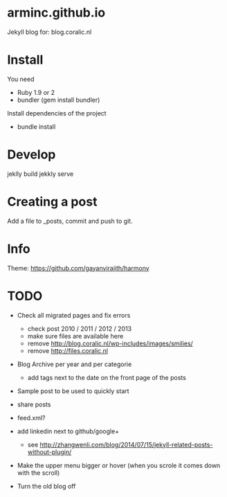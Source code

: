 arminc.github.io
================

Jekyll blog for: blog.coralic.nl

Install
=======
You need 
+ Ruby 1.9 or 2
+ bundler (gem install bundler)

Install dependencies of the project
+ bundle install

Develop
=======
jeklly build
jekkly serve

Creating a post
===============
Add a file to _posts, commit and push to git.

Info
====
Theme: https://github.com/gayanvirajith/harmony

TODO
====
+ Check all migrated pages and fix errors
	- check post 2010 / 2011 / 2012 / 2013
	- make sure files are available here
	- remove http://blog.coralic.nl/wp-includes/images/smilies/
	- remove http://files.coralic.nl
+ Blog Archive per year and per categorie
	+ add tags next to the date on the front page of the posts

+ Sample post to be used to quickly start

+ share posts
+ feed.xml?
+ add linkedin next to github/google+
	+ see http://zhangwenli.com/blog/2014/07/15/jekyll-related-posts-without-plugin/
+ Make the upper menu bigger or hover (when you scrole it comes down with the scroll)

+ Turn the old blog off